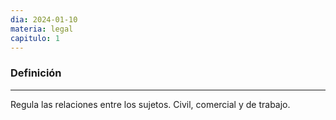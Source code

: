 ```yaml
---
dia: 2024-01-10
materia: legal
capitulo: 1
---
```

### Definición
---
Regula las relaciones entre los sujetos. Civil, comercial y de trabajo.